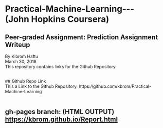 # Practical-Machine-Learning--- (John Hopkins  Coursera) <br />
## Peer-graded Assignment: Prediction Assignment Writeup

By Kibrom Haftu  <br />
March 30, 2018 <br />
This repository contains links for the Github Repository.
<br />
 

 <br />
## Github Repo Link    <br />
 This a  Link to the Github Repository.
https://github.com/kbrom/Practical-Machine-Learning 
 
 <br />
 <br />

## gh-pages branch: (HTML OUTPUT)    https://kbrom.github.io/Report.html
